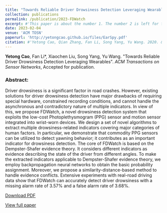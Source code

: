 ```yaml
---
title: "Towards Reliable Driver Drowsiness Detection Leveraging Wearables"
collection: publications
permalink: /publication/2023-FDWatch
excerpt: #'This paper is about the number 1. The number 2 is left for future work.'
date: 2023-02-04
venue: 'ACM TOSN'
paperurl: 'http://yetongcao.github.io/files/EarSpy.pdf'
citation: #'Yetong Cao, Qian Zhang, Fan Li, Song Yang, Yu Wang. 2020. &quot;EarAce: Empowering Versatile Acoustic Sensing via Earable Active Noise Cancellation Platform.&quot; <i>Proceedings of the ACM on Interactive, Mobile, Wearable and Ubiquitous Technologies</i>. 7(2), 1-23.'
---
```

**Yetong Cao**, Fan Li*, Xiaochen Liu, Song Yang, Yu Wang. "Towards Reliable Driver Drowsiness Detection Leveraging Wearables". _ACM Transactions on Sensor Networks_, Accepted for publication.

### Abstract:
Driver drowsiness is a significant factor in road crashes. However, existing solutions for driver drowsiness detection have major drawbacks of requiring special hardware, constrained recording conditions, and cannot handle the asynchronous and contradictory nature of multiple indicators. In view of this, we propose FDWatch, a novel drowsiness detection system that exploits the low-cost Photoplethysmogram (PPG) sensor and motion sensor integrated into wrist-worn devices. We design a set of novel algorithms to extract multiple drowsiness-related indicators covering major categories of human factors. In particular, we demonstrate that commodity PPG sensors can be utilized to detect yawning behavior; it contributes as an important indicator for drowsiness detection. The core of FDWatch is based on the Dempster-Shafer evidence theory. It considers different indicators as evidence describing the state of the driver from different angles. To make the extracted indicators applicable to Dempster-Shafer evidence theory, we employ backpropagation neural networks to obtain the basic probability assignment. Moreover, we propose a similarity-distance-based method to handle evidence conflicts. Extensive experiments with real-road driving data show that FDWatch can accurately detect driver drowsiness with a missing alarm rate of 3.57% and a false alarm rate of 3.68%.

[<ins>Download PDF</ins>](../files/FDWatch.pdf)

[<ins>View full paper</ins>](https://dl.acm.org/doi/abs/10.1145/3560821)
